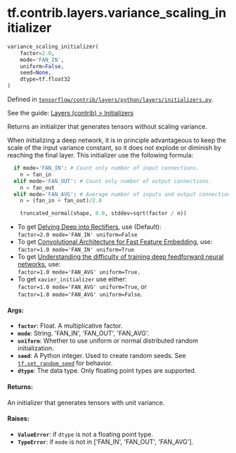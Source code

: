 <div itemscope itemtype="http://developers.google.com/ReferenceObject">
<meta itemprop="name" content="tf.contrib.layers.variance_scaling_initializer" />
</div>

# tf.contrib.layers.variance_scaling_initializer

``` python
variance_scaling_initializer(
    factor=2.0,
    mode='FAN_IN',
    uniform=False,
    seed=None,
    dtype=tf.float32
)
```



Defined in [`tensorflow/contrib/layers/python/layers/initializers.py`](https://www.tensorflow.org/code/tensorflow/contrib/layers/python/layers/initializers.py).

See the guide: [Layers (contrib) > Initializers](../../../../../api_guides/python/contrib.layers.md#Initializers)

Returns an initializer that generates tensors without scaling variance.

When initializing a deep network, it is in principle advantageous to keep
the scale of the input variance constant, so it does not explode or diminish
by reaching the final layer. This initializer use the following formula:

```python
  if mode='FAN_IN': # Count only number of input connections.
    n = fan_in
  elif mode='FAN_OUT': # Count only number of output connections.
    n = fan_out
  elif mode='FAN_AVG': # Average number of inputs and output connections.
    n = (fan_in + fan_out)/2.0

    truncated_normal(shape, 0.0, stddev=sqrt(factor / n))
```

* To get [Delving Deep into Rectifiers](
   http://arxiv.org/pdf/1502.01852v1.pdf), use (Default):<br/>
  `factor=2.0 mode='FAN_IN' uniform=False`
* To get [Convolutional Architecture for Fast Feature Embedding](
   http://arxiv.org/abs/1408.5093), use:<br/>
  `factor=1.0 mode='FAN_IN' uniform=True`
* To get [Understanding the difficulty of training deep feedforward neural
  networks](http://jmlr.org/proceedings/papers/v9/glorot10a/glorot10a.pdf),
  use:<br/>
  `factor=1.0 mode='FAN_AVG' uniform=True.`
* To get `xavier_initializer` use either:<br/>
  `factor=1.0 mode='FAN_AVG' uniform=True`, or<br/>
  `factor=1.0 mode='FAN_AVG' uniform=False`.

#### Args:

* <b>`factor`</b>: Float.  A multiplicative factor.
* <b>`mode`</b>: String.  'FAN_IN', 'FAN_OUT', 'FAN_AVG'.
* <b>`uniform`</b>: Whether to use uniform or normal distributed random initialization.
* <b>`seed`</b>: A Python integer. Used to create random seeds. See
        [`tf.set_random_seed`](../../../tf/set_random_seed.md) for behavior.
* <b>`dtype`</b>: The data type. Only floating point types are supported.


#### Returns:

An initializer that generates tensors with unit variance.


#### Raises:

* <b>`ValueError`</b>: if `dtype` is not a floating point type.
* <b>`TypeError`</b>: if `mode` is not in ['FAN_IN', 'FAN_OUT', 'FAN_AVG'].
